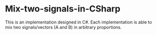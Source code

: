 # Mix-two-signals-in-CSharp
This is an implementation designed in C#. Each implementation is able to mix two signals/vectors (A and B) in arbitrary proportions.
